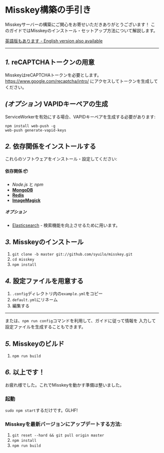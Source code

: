 Misskey構築の手引き
================================================================

Misskeyサーバーの構築にご関心をお寄せいただきありがとうございます！
このガイドではMisskeyのインストール・セットアップ方法について解説します。

[英語版もあります - English version also available](./setup.en.md)

----------------------------------------------------------------

*1.* reCAPTCHAトークンの用意
----------------------------------------------------------------
MisskeyはreCAPTCHAトークンを必要とします。
https://www.google.com/recaptcha/intro/ にアクセスしてトークンを生成してください。

*(オプション)* VAPIDキーペアの生成
----------------------------------------------------------------
ServiceWorkerを有効にする場合、VAPIDキーペアを生成する必要があります:

``` shell
npm install web-push -g
web-push generate-vapid-keys
```

*2.* 依存関係をインストールする
----------------------------------------------------------------
これらのソフトウェアをインストール・設定してください:

#### 依存関係 :package:
* *Node.js* と *npm*
* **[MongoDB](https://www.mongodb.com/)**
* **[Redis](https://redis.io/)**
* **[ImageMagick](http://www.imagemagick.org/script/index.php)**

##### オプション
* [Elasticsearch](https://www.elastic.co/) - 検索機能を向上させるために用います。

*3.* Misskeyのインストール
----------------------------------------------------------------
1. `git clone -b master git://github.com/syuilo/misskey.git`
2. `cd misskey`
3. `npm install`

*4.* 設定ファイルを用意する
----------------------------------------------------------------
1. `.config`ディレクトリ内の`example.yml`をコピー
2. `default.yml`にリネーム
3. 編集する

---

または、`npm run config`コマンドを利用して、ガイドに従って情報を
入力して設定ファイルを生成することもできます。

*5.* Misskeyのビルド
----------------------------------------------------------------
1. `npm run build`

*6.* 以上です！
----------------------------------------------------------------
お疲れ様でした。これでMisskeyを動かす準備は整いました。

### 起動
`sudo npm start`するだけです。GLHF!

### Misskeyを最新バージョンにアップデートする方法:
1. `git reset --hard && git pull origin master`
2. `npm install`
3. `npm run build`
